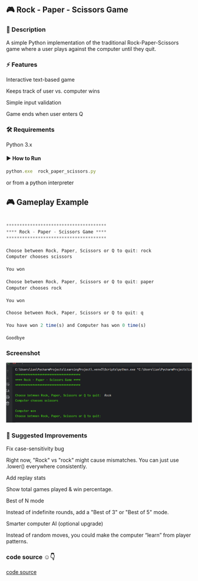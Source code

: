 ## 🎮 Rock - Paper - Scissors Game
### 📌 Description

A simple Python implementation of the traditional Rock-Paper-Scissors game where a user plays against the computer until they quit.

### ⚡ Features

Interactive text-based game

Keeps track of user vs. computer wins

Simple input validation

Game ends when user enters Q

### 🛠️ Requirements

Python 3.x

#### ▶️ How to Run

```js
python.exe  rock_paper_scissors.py
```

or from a python interpreter

## 🎮 Gameplay Example

```js

**************************************
**** Rock - Paper - Scissors Game ****
**************************************

Choose between Rock, Paper, Scissors or Q to quit: rock
Computer chooses scissors

You won

Choose between Rock, Paper, Scissors or Q to quit: paper
Computer chooses rock

You won

Choose between Rock, Paper, Scissors or Q to quit: q

You have won 2 time(s) and Computer has won 0 time(s)

Goodbye

```

### Screenshot

<p align="center">

![image alt](https://github.com/kodjoballo/Rock_paper_scissors/blob/main/rock_paper_scissors.png?raw=true)

</p>

### 🚀 Suggested Improvements

Fix case-sensitivity bug

Right now, "Rock" vs "rock" might cause mismatches. You can just use .lower() everywhere consistently.

Add replay stats

Show total games played & win percentage.

Best of N mode

Instead of indefinite rounds, add a "Best of 3" or "Best of 5" mode.

Smarter computer AI (optional upgrade)

Instead of random moves, you could make the computer “learn” from player patterns.

### code source ☺️👇

[code source](https://github.com/kodjoballo/Rock_paper_scissors/blob/main/rock_paper_scissors.py)
